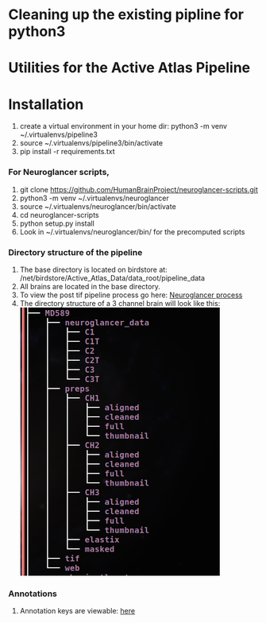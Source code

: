 # Cleaning up the existing pipline for python3
# Utilities for the Active Atlas Pipeline
# Installation
1. create a virtual environment in your home dir: python3 -m venv ~/.virtualenvs/pipeline3
1. source ~/.virtualenvs/pipeline3/bin/activate
1. pip install -r requirements.txt 
### For Neuroglancer scripts,
1. git clone https://github.com/HumanBrainProject/neuroglancer-scripts.git
2. python3 -m venv ~/.virtualenvs/neuroglancer
3. source ~/.virtualenvs/neuroglancer/bin/activate
4. cd neuroglancer-scripts
5. python setup.py install
6. Look in ~/.virtualenvs/neuroglancer/bin/ for the precomputed scripts
### Directory structure of the pipeline
1. The base directory is located on birdstore at: /net/birdstore/Active_Atlas_Data/data_root/pipeline_data
2. All brains are located in the base directory.
3. To view the post tif pipeline process go here: [Neuroglancer process](PROCESS.md)
4. The directory structure of a 3 channel brain will look like this:
![MD589](./docs/images/MD589.tree.png)
### Annotations
1. Annotation keys are viewable: [here](https://activebrainatlas.ucsd.edu/annotation-keys.html)
